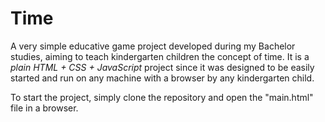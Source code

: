# Time
A very simple educative game project developed during my Bachelor studies, aiming to teach kindergarten children the concept of time. It is a *plain HTML + CSS + JavaScript* project since it was designed to be easily started and run on any machine with a browser by any kindergarten child.

To start the project, simply clone the repository and open the "main.html" file in a browser.
